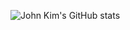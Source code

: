![John Kim's GitHub stats](https://github-readme-stats.vercel.app/api?username=JohnKim0911&show_icons=true&theme=dark)
